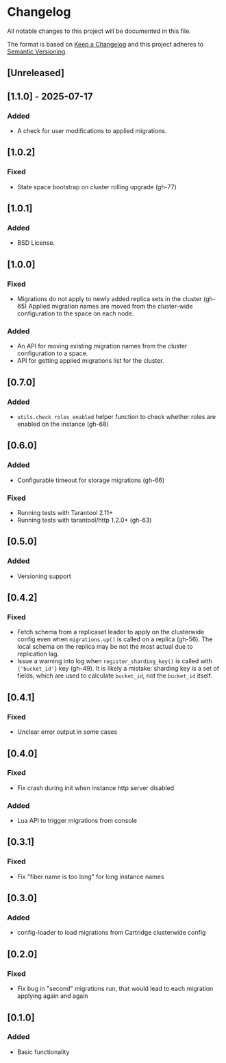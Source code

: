 # Changelog
All notable changes to this project will be documented in this file.

The format is based on [Keep a Changelog](http://keepachangelog.com/en/1.0.0/)
and this project adheres to [Semantic Versioning](http://semver.org/spec/v2.0.0.html).

## [Unreleased]

## [1.1.0] - 2025-07-17

### Added

- A check for user modifications to applied migrations.

## [1.0.2]

### Fixed

- State space bootstrap on cluster rolling upgrade (gh-77)

## [1.0.1]

### Added

- BSD License.

## [1.0.0]

### Fixed

- Migrations do not apply to newly added replica sets in the cluster (gh-65)
  Applied migration names are moved from the cluster-wide configuration to
  the space on each node.

### Added

- An API for moving existing migration names from the cluster configuration to
  a space.
- API for getting applied migrations list for the cluster.

## [0.7.0]

### Added

- `utils.check_roles_enabled` helper function
  to check whether roles are enabled on the instance (gh-68)

## [0.6.0]

### Added

- Configurable timeout for storage migrations (gh-66)
### Fixed

- Running tests with Tarantool 2.11+
- Running tests with tarantool/http 1.2.0+ (gh-63)

## [0.5.0]

### Added

- Versioning support

## [0.4.2]

### Fixed

- Fetch schema from a replicaset leader to apply on the clusterwide config even
  when `migrations.up()` is called on a replica (gh-56). The local schema on
  the replica may be not the most actual due to replication lag.
- Issue a warning into log when `register_sharding_key()` is called with
  `{'bucket_id'}` key (gh-49). It is likely a mistake: sharding key is a set of
  fields, which are used to calculate `bucket_id`, not the `bucket_id` itself.

## [0.4.1]

### Fixed

- Unclear error output in some cases

## [0.4.0]

### Fixed

- Fix crash during init when instance http server disabled

### Added

- Lua API to trigger migrations from console

## [0.3.1]

### Fixed

- Fix "fiber name is too long" for long instance names

## [0.3.0]

### Added

- config-loader to load migrations from Cartridge clusterwide config

## [0.2.0]

### Fixed

- Fix bug in "second" migrations run, that would lead to each migration applying again and again

## [0.1.0]

### Added

- Basic functionality
